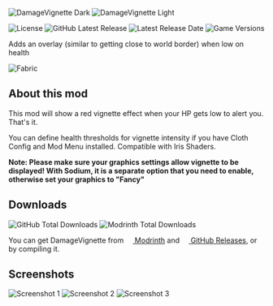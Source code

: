 ![DamageVignette Dark](https://user-images.githubusercontent.com/95250141/215292364-d9714cd2-a8fd-4503-abdf-6b6408fd0f41.png#gh-dark-mode-only)
![DamageVignette Light](https://user-images.githubusercontent.com/95250141/215295583-e1093205-00cf-45f3-8fa2-66baa41245a8.png#gh-light-mode-only)


![License](https://img.shields.io/github/license/Octol1ttle/DamageVignette-Fabric)
![GitHub Latest Release](https://img.shields.io/github/v/release/Octol1ttle/DamageVignette-Fabric)
![Latest Release Date](https://img.shields.io/github/release-date/Octol1ttle/DamageVignette-Fabric)
![Game Versions](https://img.shields.io/modrinth/game-versions/damagevignette)

Adds an overlay (similar to getting close to world border) when low on health

![Fabric](https://user-images.githubusercontent.com/95250141/215292867-42f6f2dc-c26e-491e-963e-dad9dfce636b.png)

## About this mod

This mod will show a red vignette effect when your HP gets low to alert you. That's it.

You can define health thresholds for vignette intensity if you have Cloth Config and Mod Menu installed. Compatible with Iris Shaders.

**Note: Please make sure your graphics settings allow vignette to be displayed! With Sodium, it is a separate option that you need to enable, otherwise set your graphics to "Fancy"**

## Downloads
![GitHub Total Downloads](https://img.shields.io/github/downloads/Octol1ttle/DamageVignette-Fabric/total?logo=github)
![Modrinth Total Downloads](https://img.shields.io/modrinth/dt/damagevignette?logo=modrinth)

You can get DamageVignette from <a href="https://modrinth.com/mod/damagevignette"><img src="https://user-images.githubusercontent.com/95250141/215295812-5a6bfb65-ea4a-4cd7-83c0-01d63881e741.png" width="14px"> Modrinth</a> and <a href="https://github.com/Octol1ttle/DamageVignette-Fabric/releases/latest"><img src="https://user-images.githubusercontent.com/95250141/215295954-12ac9f2a-e836-4c09-9fdc-4c09a5c2e5ce.png" width="14px"> GitHub Releases</a>, or by compiling it.

## Screenshots
![Screenshot 1](https://user-images.githubusercontent.com/95250141/215296964-e8d1b3af-6062-4e99-80a9-ac14d2b03a6d.png)
![Screenshot 2](https://user-images.githubusercontent.com/95250141/215296965-59b8b276-9f6c-49c2-9659-042865ca4962.png)
![Screenshot 3](https://user-images.githubusercontent.com/95250141/215296968-ca98b944-3339-4912-adbe-0db92f1038fa.png)
